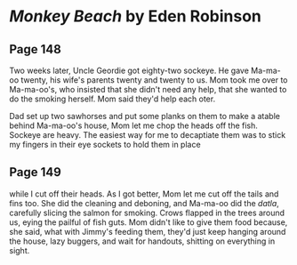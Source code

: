 # *Monkey Beach* by Eden Robinson

## Page 148

Two weeks later, Uncle Geordie got eighty-two <animal>sockeye</animal>. He gave Ma-ma-oo twenty, his wife's parents twenty and twenty to us. Mom took me over to Ma-ma-oo's, who insisted that she didn't need any help, that she wanted to do the smoking herself. Mom said they'd help each oter.

Dad set up two sawhorses and put some planks on them to make a atable behind Ma-ma-oo's house, Mom let me chop the heads off the fish. <animal>Sockeye</animal> are heavy. The easiest way for me to decaptiate them was to stick my fingers in their eye sockets to hold them in place

## Page 149

while I cut off their heads. As I got better, Mom let me cut off the tails and fins too. She did the cleaning and deboning, and Ma-ma-oo did the *datla*, carefully slicing the salmon for smoking. Crows flapped in the trees around us, eying the pailful of fish guts. Mom didn't like to give them food because, she said, what with Jimmy's feeding them, they'd just keep hanging around the house, lazy buggers, and wait for handouts, shitting on everything in sight.